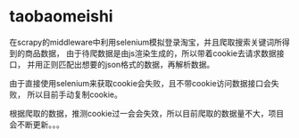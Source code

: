 # taobaomeishi

在scrapy的middleware中利用selenium模拟登录淘宝，并且爬取搜索关键词所得到的商品数据，
由于待爬数据是由js渲染生成的，所以带着cookie去请求数据接口，
并用正则匹配出想要的json格式的数据，再解析数据。

由于直接使用selenium来获取cookie会失败，且不带cookie访问数据接口会失败，
所以目前手动复制cookie。

根据爬取的数据，推测cookie过一会会失效，所以目前爬取的数据量不大，项目会不断更新。。。
